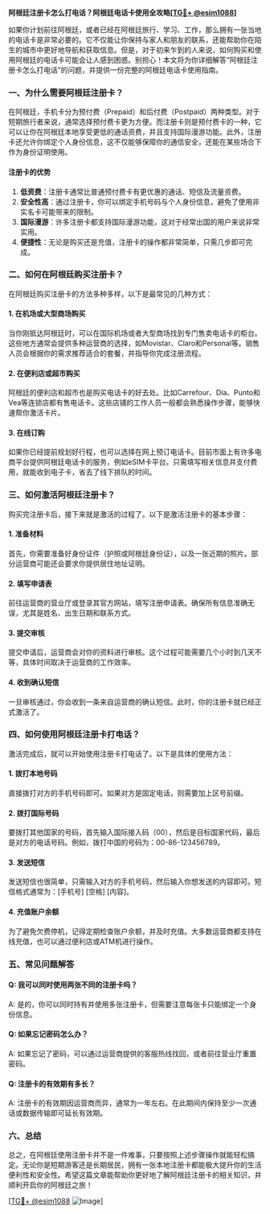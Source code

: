 **阿根廷注册卡怎么打电话？阿根廷电话卡使用全攻略[[TG💪+ @esim1088](https://t.me/s/esim1088)]**

如果你计划前往阿根廷，或者已经在阿根廷旅行、学习、工作，那么拥有一张当地的电话卡是非常必要的。它不仅能让你保持与家人和朋友的联系，还能帮助你在陌生的城市中更好地导航和获取信息。但是，对于初来乍到的人来说，如何购买和使用阿根廷的电话卡可能会让人感到困惑。别担心！本文将为你详细解答“阿根廷注册卡怎么打电话”的问题，并提供一份完整的阿根廷电话卡使用指南。

### 一、为什么需要阿根廷注册卡？

在阿根廷，手机卡分为预付费（Prepaid）和后付费（Postpaid）两种类型。对于短期旅行者来说，通常选择预付费卡更为方便。而注册卡则是预付费卡的一种，它可以让你在阿根廷本地享受更低的通话资费，并且支持国际漫游功能。此外，注册卡还允许你绑定个人身份信息，这不仅能够保障你的通信安全，还能在某些场合下作为身份证明使用。

#### 注册卡的优势

1. **低资费**：注册卡通常比普通预付费卡有更优惠的通话、短信及流量资费。
2. **安全性高**：通过注册卡，你可以绑定手机号码与个人身份信息，避免了使用非实名卡可能带来的限制。
3. **国际漫游**：许多注册卡都支持国际漫游功能，这对于经常出国的用户来说非常实用。
4. **便捷性**：无论是购买还是充值，注册卡的操作都非常简单，只需几步即可完成。

### 二、如何在阿根廷购买注册卡？

在阿根廷购买注册卡的方法多种多样，以下是最常见的几种方式：

#### 1. 在机场或大型商场购买

当你刚抵达阿根廷时，可以在国际机场或者大型商场找到专门售卖电话卡的柜台。这些地方通常会提供多种运营商的选择，如Movistar、Claro和Personal等。销售人员会根据你的需求推荐适合的套餐，并指导你完成注册流程。

#### 2. 在便利店或超市购买

阿根廷的便利店和超市也是购买电话卡的好去处。比如Carrefour、Día、Punto和Vea等连锁店都有售电话卡。这些店铺的工作人员一般都会熟悉操作步骤，能够快速帮你激活卡片。

#### 3. 在线订购

如果你已经提前规划好行程，也可以选择在网上预订电话卡。目前市面上有许多电商平台提供阿根廷电话卡的服务，例如eSIM卡平台。只需填写相关信息并支付费用，就能收到电子卡，省去了线下排队的时间。

### 三、如何激活阿根廷注册卡？

购买完注册卡后，接下来就是激活的过程了。以下是激活注册卡的基本步骤：

#### 1. 准备材料

首先，你需要准备好身份证件（护照或阿根廷身份证），以及一张近期的照片。部分运营商可能还会要求你提供居住地址证明。

#### 2. 填写申请表

前往运营商的营业厅或登录其官方网站，填写注册申请表。确保所有信息准确无误，尤其是姓名、出生日期和联系方式。

#### 3. 提交审核

提交申请后，运营商会对你的资料进行审核。这个过程可能需要几个小时到几天不等，具体时间取决于运营商的工作效率。

#### 4. 收到确认短信

一旦审核通过，你会收到一条来自运营商的确认短信。此时，你的注册卡就已经正式激活了。

### 四、如何使用阿根廷注册卡打电话？

激活完成后，就可以开始使用注册卡打电话了。以下是具体的使用方法：

#### 1. 拨打本地号码

直接拨打对方的手机号码即可。如果对方是固定电话，则需要加上区号前缀。

#### 2. 拨打国际号码

要拨打其他国家的号码，首先输入国际接入码（00），然后是目标国家代码，最后是对方的电话号码。例如，拨打中国的号码为：00-86-123456789。

#### 3. 发送短信

发送短信也很简单，只需输入对方的手机号码，然后输入你想发送的内容即可。短信格式通常为：[手机号] [空格] [内容]。

#### 4. 充值账户余额

为了避免欠费停机，记得定期检查账户余额，并及时充值。大多数运营商都支持在线充值，也可以通过便利店或ATM机进行操作。

### 五、常见问题解答

#### Q: 我可以同时使用两张不同的注册卡吗？
A: 是的，你可以同时持有并使用多张注册卡，但需要注意每张卡只能绑定一个身份信息。

#### Q: 如果忘记密码怎么办？
A: 如果忘记了密码，可以通过运营商提供的客服热线找回，或者前往营业厅重置密码。

#### Q: 注册卡的有效期有多长？
A: 注册卡的有效期因运营商而异，通常为一年左右。在此期间内保持至少一次通话或数据传输即可延长有效期。

### 六、总结

总之，在阿根廷使用注册卡并不是一件难事，只要按照上述步骤操作就能轻松搞定。无论你是短期游客还是长期居民，拥有一张本地注册卡都能极大提升你的生活便利性和安全性。希望这篇文章能帮助你更好地了解阿根廷注册卡的相关知识，并顺利开启你的阿根廷之旅！

[[TG💪+ @esim1088](https://t.me/s/esim1088) ![Image](https://i.postimg.cc/4NQfJmqS/Snipaste-2025-05-13-00-14-12.png)]